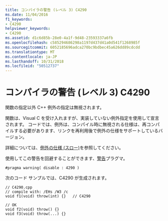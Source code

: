 ```yaml
---
title: コンパイラの警告 (レベル 3) C4290
ms.date: 11/04/2016
f1_keywords:
- C4290
helpviewer_keywords:
- C4290
ms.assetid: d1c6d85b-28e0-4a1f-9d48-23593337a6fb
ms.openlocfilehash: c585294686298a1197d437d41a0d541f1268985f
ms.sourcegitcommit: 6052185696adca270bc9bdbec45a626dd89cdcdd
ms.translationtype: MT
ms.contentlocale: ja-JP
ms.lasthandoff: 10/31/2018
ms.locfileid: "50512737"
---
```

# <a name="compiler-warning-level-3-c4290"></a>コンパイラの警告 (レベル 3) C4290

関数の指定以外 C++ 例外の指定は無視されます。

関数は、Visual C を受け入れますが、実装していない例外指定を使用して宣言されます。 コードでは、例外は、コンパイル時に無視される仕様は、再コンパイルする必要があります、リンクを再利用後で例外の仕様をサポートしているバージョン。

詳細については、[例外の仕様 (スロー)](../../cpp/exception-specifications-throw-cpp.md)を参照してください。

使用してこの警告を回避することができます、[警告](../../preprocessor/warning.md)プラグマ。

```
#pragma warning( disable : 4290 )
```

次のコード サンプルでは、C4290 が生成されます。

```
// C4290.cpp
// compile with: /EHs /W3 /c
void f1(void) throw(int) {}   // C4290

// OK
void f2(void) throw() {}
void f3(void) throw(...) {}
```